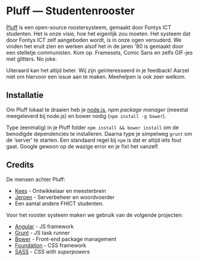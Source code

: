 Pluff — Studentenrooster
========================

[Pluff](https://pluff.nl) is een open-source roostersysteem, gemaakt door Fontys ICT studenten. Het is onze visie, hoe het eigenlijk zou moeten. Het systeem dat door Fontys ICT zelf aangeboden wordt, is in onze ogen verouderd. We vinden het eruit zien en werken alsof het in de jaren '80 is gemaakt door een stelletje communisten. Kom op. Framesets, Comic Sans en zelfs GIF-jes met glitters. No joke.

Uiteraard kan het altijd beter. Wij zijn geïnteresseerd in je feedback! Aarzel niet om hiervoor een issue aan te maken. Meehelpen is ook zeer welkom.

## Installatie

Om Pluff lokaal te draaien heb je [node.js](http://nodejs.org/), _npm package manager_ (meestal meegeleverd bij node.js) en bower nodig (`npm install -g bower`).

Type (eenmalig) in je Pluff folder `npm install && bower install` om de benodigde dependencies te installeren. Daarna type je simpelweg `grunt` om de ‘server’ te starten. Een standaard regel bij `npm` is dat er altijd iets fout gaat. Google gewoon op de wazige error en je fixt het vanzelf.

## Credits

De mensen achter Pluff:

- [Kees](https://www.webduck.nl) - Ontwikkelaar en meesterbrein
- [Jeroen](https://www.laylo.nl) - Serverbeheer en woordvoerder
- Een aantal andere FHICT studenten.

Voor het rooster systeem maken we gebruik van de volgende projecten:

- [Angular](https://angularjs.org/) - JS framework
- [Grunt](http://gruntjs.com/) - JS task runner
- [Bower](http://bower.io/) - Front-end package management
- [Foundation](http://foundation.zurb.com/) - CSS framework
- [SASS](http://sass-lang.com/) - *CSS with superpowers*
